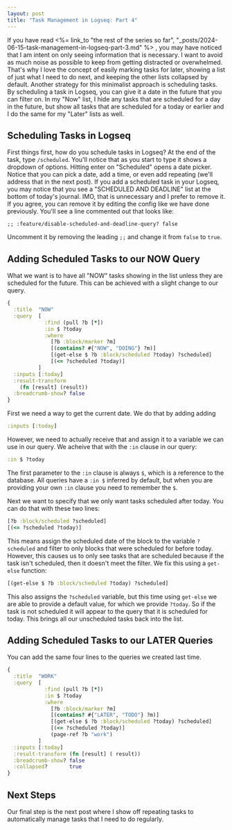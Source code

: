 ```yaml
---
layout: post
title: "Task Management in Logseq: Part 4"
---
```


If you have read
<%= link_to "the rest of the series so far", "_posts/2024-06-15-task-management-in-logseq-part-3.md" %>
, you may have noticed that I
am intent on only seeing information that is necessary. I want to avoid as
much noise as possible to keep from getting distracted or overwhelmed. That's
why I love the concept of easily marking tasks for later, showing a list of
just what I need to do next, and keeping the other lists collapsed by default.
Another strategy for this minimalist approach is scheduling tasks. By scheduling
a task in Logseq, you can give it a date in the future that you can filter on. In
my "Now" list, I hide any tasks that are scheduled for a day in the future, but show
all tasks that are scheduled for a today or earlier and I do the same for my "Later"
lists as well.

## Scheduling Tasks in Logseq

First things first, how do you schedule tasks in Logseq? At the end of the task,
type `/scheduled`. You'll notice that as you start to type it shows a dropdown
of options. Hitting enter on "Scheduled" opens a date picker. Notice that you
can pick a date, add a time, or even add repeating (we'll address that in the
next post). If you add a scheduled task in your Logseq, you may notice that you
see a "SCHEDULED AND DEADLINE" list at the bottom of today's journal. IMO,
that is unnecessary and I prefer to remove it. If you agree, you can remove
it by editing the config like we have done previously. You'll see a line
commented out that looks like:

```
;; :feature/disable-scheduled-and-deadline-query? false
```

Uncomment it by removing the leading `;;` and change it from `false` to `true`.


## Adding Scheduled Tasks to our NOW Query

What we want is to have all "NOW" tasks showing in the list unless they are
scheduled for the future. This can be achieved with a slight change to our
query.

```clojure
{
  :title  "NOW"
  :query  [
            :find (pull ?b [*])
            :in $ ?today
            :where
              [?b :block/marker ?m]
              [(contains? #{"NOW", "DOING"} ?m)]
              [(get-else $ ?b :block/scheduled ?today) ?scheduled]
              [(<= ?scheduled ?today)]
          ]
  :inputs [:today]
  :result-transform
    (fn [result] (result))
  :breadcrumb-show? false
}
```

First we need a way to get the current date. We do that by adding adding

```clojure
:inputs [:today]
```

However, we need to actually receive that and assign it to a variable we can
use in our query. We acheive that with the `:in` clause in our query:

```clojure
:in $ ?today
```

The first parameter to the `:in` clause is always `$`, which is a reference to the
database. All queries have a `:in $` inferred by default, but when you are providing
your own `:in` clause you need to remember the `$`.

Next we want to specify that we only want tasks scheduled after today. You can do
that with these two lines:

```clojure
[?b :block/scheduled ?scheduled]
[(<= ?scheduled ?today)]
```

This means assign the scheduled date of the block to the variable `?scheduled`
and filter to only blocks that were scheduled for before today. However, this
causes us to only see tasks that are scheduled because if the task isn't scheduled,
then it doesn't meet the filter. We fix this using a `get-else` function:

```clojure
[(get-else $ ?b :block/scheduled ?today) ?scheduled]
```

This also assigns the `?scheduled` variable, but this time using `get-else`
we are able to provide a default value, for which we provide `?today`. So if the
task is not scheduled it will appear to the query that it is scheduled for today.
This brings all our unscheduled tasks back into the list.

## Adding Scheduled Tasks to our LATER Queries

You can add the same four lines to the queries we created last time.

```clojure
{
  :title  "WORK"
  :query  [
            :find (pull ?b [*])
            :in $ ?today
            :where
              [?b :block/marker ?m]
              [(contains? #{"LATER", "TODO"} ?m)]
              [(get-else $ ?b :block/scheduled ?today) ?scheduled]
              [(<= ?scheduled ?today)]
              (page-ref ?b "work")
          ]
  :inputs [:today]
  :result-transform (fn [result] ( result))
  :breadcrumb-show? false
  :collapsed?       true
}
```

## Next Steps

Our final step is the next post where I show off repeating tasks to automatically
manage tasks that I need to do regularly.

